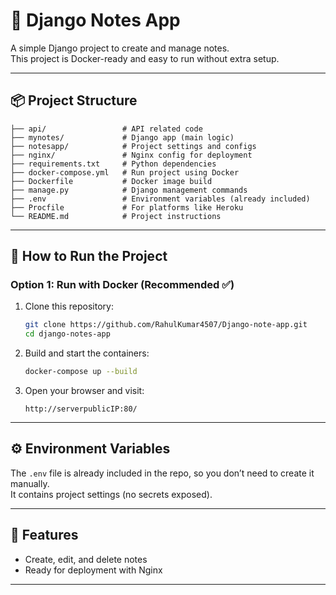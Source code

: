 # 📝 Django Notes App

A simple Django project to create and manage notes.  
This project is Docker-ready and easy to run without extra setup.

---

## 📦 Project Structure
```
├── api/                 # API related code
├── mynotes/             # Django app (main logic)
├── notesapp/            # Project settings and configs
├── nginx/               # Nginx config for deployment
├── requirements.txt     # Python dependencies
├── docker-compose.yml   # Run project using Docker
├── Dockerfile           # Docker image build
├── manage.py            # Django management commands
├── .env                 # Environment variables (already included)
├── Procfile             # For platforms like Heroku
└── README.md            # Project instructions
```

---

## 🚀 How to Run the Project

### Option 1: Run with Docker (Recommended ✅)
1. Clone this repository:
   ```bash
   git clone https://github.com/RahulKumar4507/Django-note-app.git
   cd django-notes-app
   ```

2. Build and start the containers:
   ```bash
   docker-compose up --build
   ```

3. Open your browser and visit:
   ```
   http://serverpublicIP:80/
   ```

---

## ⚙️ Environment Variables
The `.env` file is already included in the repo, so you don’t need to create it manually.  
It contains project settings (no secrets exposed).

---

## 🌟 Features
- Create, edit, and delete notes
- Ready for deployment with Nginx

---

